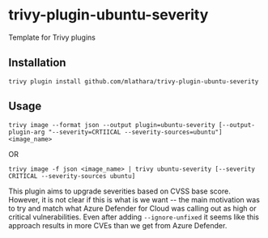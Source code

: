 # trivy-plugin-ubuntu-severity
Template for Trivy plugins


## Installation
```shell
trivy plugin install github.com/mlathara/trivy-plugin-ubuntu-severity
```

## Usage

```shell
trivy image --format json --output plugin=ubuntu-severity [--output-plugin-arg "--severity=CRTIICAL --severity-sources=ubuntu"] <image_name>
```

OR

```shell
trivy image -f json <image_name> | trivy ubuntu-severity [--severity CRITICAL --severity-sources ubuntu]
```

This plugin aims to upgrade severities based on CVSS base score. However, it is not clear if this is what is we want -- the main motivation was to try and match what Azure Defender for Cloud was calling out as high or critical vulnerabilities. Even after adding `--ignore-unfixed` it seems like this approach results in more CVEs than we get from Azure Defender.